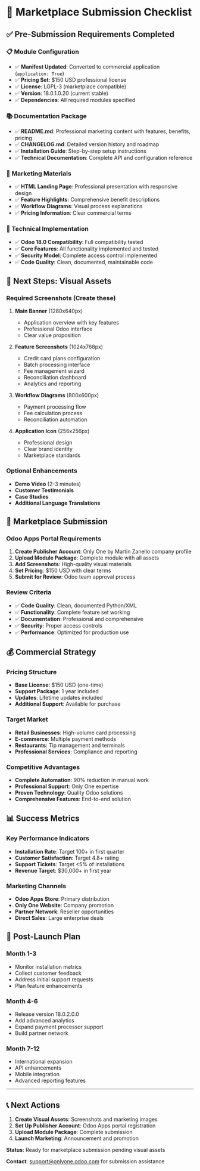 # 🚀 Marketplace Submission Checklist

## ✅ Pre-Submission Requirements Completed

### 📋 **Module Configuration**
- ✅ **Manifest Updated**: Converted to commercial application (`application: True`)
- ✅ **Pricing Set**: $150 USD professional license
- ✅ **License**: LGPL-3 (marketplace compatible)
- ✅ **Version**: 18.0.1.0.20 (current stable)
- ✅ **Dependencies**: All required modules specified

### 📚 **Documentation Package**
- ✅ **README.md**: Professional marketing content with features, benefits, pricing
- ✅ **CHANGELOG.md**: Detailed version history and roadmap
- ✅ **Installation Guide**: Step-by-step setup instructions
- ✅ **Technical Documentation**: Complete API and configuration reference

### 🎨 **Marketing Materials**
- ✅ **HTML Landing Page**: Professional presentation with responsive design
- ✅ **Feature Highlights**: Comprehensive benefit descriptions
- ✅ **Workflow Diagrams**: Visual process explanations
- ✅ **Pricing Information**: Clear commercial terms

### 🔧 **Technical Implementation**
- ✅ **Odoo 18.0 Compatibility**: Full compatibility tested
- ✅ **Core Features**: All functionality implemented and tested
- ✅ **Security Model**: Complete access control implemented
- ✅ **Code Quality**: Clean, documented, maintainable code

## 📸 Next Steps: Visual Assets

### Required Screenshots (Create these)
1. **Main Banner** (1280x640px)
   - Application overview with key features
   - Professional Odoo interface
   - Clear value proposition

2. **Feature Screenshots** (1024x768px)
   - Credit card plans configuration
   - Batch processing interface
   - Fee management wizard
   - Reconciliation dashboard
   - Analytics and reporting

3. **Workflow Diagrams** (800x600px)
   - Payment processing flow
   - Fee calculation process
   - Reconciliation automation

4. **Application Icon** (256x256px)
   - Professional design
   - Clear brand identity
   - Marketplace standards

### Optional Enhancements
- **Demo Video** (2-3 minutes)
- **Customer Testimonials**
- **Case Studies**
- **Additional Language Translations**

## 🎯 Marketplace Submission

### Odoo Apps Portal Requirements
1. **Create Publisher Account**: Only One by Martin Zanello company profile
2. **Upload Module Package**: Complete module with all assets
3. **Add Screenshots**: High-quality visual materials
4. **Set Pricing**: $150 USD with clear terms
5. **Submit for Review**: Odoo team approval process

### Review Criteria
- ✅ **Code Quality**: Clean, documented Python/XML
- ✅ **Functionality**: Complete feature set working
- ✅ **Documentation**: Professional and comprehensive
- ✅ **Security**: Proper access controls
- ✅ **Performance**: Optimized for production use

## 💰 Commercial Strategy

### Pricing Structure
- **Base License**: $150 USD (one-time)
- **Support Package**: 1 year included
- **Updates**: Lifetime updates included
- **Additional Support**: Available for purchase

### Target Market
- **Retail Businesses**: High-volume card processing
- **E-commerce**: Multiple payment methods
- **Restaurants**: Tip management and terminals
- **Professional Services**: Compliance and reporting

### Competitive Advantages
- **Complete Automation**: 90% reduction in manual work
- **Professional Support**: Only One expertise
- **Proven Technology**: Quality Odoo solutions
- **Comprehensive Features**: End-to-end solution

## 📊 Success Metrics

### Key Performance Indicators
- **Installation Rate**: Target 100+ in first quarter
- **Customer Satisfaction**: Target 4.8+ rating
- **Support Tickets**: Target <5% of installations
- **Revenue Target**: $30,000+ in first year

### Marketing Channels
- **Odoo Apps Store**: Primary distribution
- **Only One Website**: Company promotion
- **Partner Network**: Reseller opportunities
- **Direct Sales**: Large enterprise deals

## 🔄 Post-Launch Plan

### Month 1-3
- Monitor installation metrics
- Collect customer feedback
- Address initial support requests
- Plan feature enhancements

### Month 4-6
- Release version 18.0.2.0.0
- Add advanced analytics
- Expand payment processor support
- Build partner network

### Month 7-12
- International expansion
- API enhancements
- Mobile integration
- Advanced reporting features

---

## 📞 Next Actions

1. **Create Visual Assets**: Screenshots and marketing images
2. **Set Up Publisher Account**: Odoo Apps portal registration
3. **Upload Module Package**: Complete submission
4. **Launch Marketing**: Announcement and promotion

**Status**: Ready for marketplace submission pending visual assets

**Contact**: support@onlyone.odoo.com for submission assistance